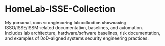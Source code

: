 # HomeLab-ISSE-Collection
My personal, secure engineering lab collection showcasing ISSO/ISSE/ISSM-related documentation, baselines, and automation. Includes lab architecture, hardware/software baselines, risk documentation, and examples of DoD-aligned systems security engineering practices.
